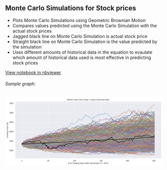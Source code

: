 ## Monte Carlo Simulations for Stock prices
- Plots Monte Carlo Simulations using Geometric Brownian Motion
- Compares values predicted using the Monte Carlo Simulation with the actual stock prices
- Jagged black line on Monte Carlo Simulation is actual stock price
- Straight black line on Monte Carlo Simulation is the value predicted by the simulation
- Uses different amounts of historical data in the equation to evaulate which amount of historical data used is most effective in predicting stock prices

<a href="https://nbviewer.org/github/yangchristina/stock-prices-monte-carlo-sim/blob/main/stock%20prices%E2%80%93Monte%20Carlo%20Sim.ipynb" target="_blank">View notebook in nbviewer</a>

###### Sample graph: 
![alt text](./example-graph.png)